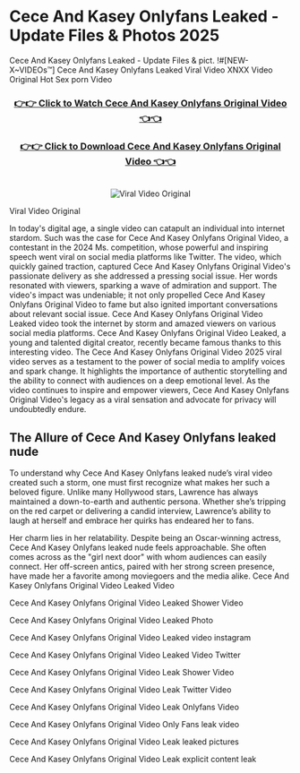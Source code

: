 # Cece And Kasey Onlyfans Leaked - Update Files & Photos 2025

Cece And Kasey Onlyfans Leaked - Update Files & pict. !#[NEW-X~VIDEOs™] Cece And Kasey Onlyfans Leaked Viral Video XNXX Video Original Hot Sex porn Video
<br>
<div align="center">
<h3><a href="https://links2leaks.com?utm_source=ceceandkasey&utm_medium=gitlong" rel="nofollow">👉👉 Click to Watch Cece And Kasey Onlyfans Original Video 👈👈</a></h3>
<h3><a href="https://links2leaks.com?utm_source=ceceandkasey&utm_medium=gitlong" rel="nofollow">👉👉 Click to Download Cece And Kasey Onlyfans Original Video 👈👈</a></h3>
<br>
<a href="https://links2leaks.com?utm_source=ceceandkasey&utm_medium=gitlong" rel="nofollow"><img src="https://i.ibb.co/Gkj2r4b/banner.png" alt="Viral Video Original" style="max-width: 100%; display: inline-block;" data-target="animated-image.originalImage"></a>
</div>

Viral Video Original

In today's digital age, a single video can catapult an individual into internet stardom. Such was the case for Cece And Kasey Onlyfans Original Video, a contestant in the 2024 Ms. competition, whose powerful and inspiring speech went viral on social media platforms like Twitter.
The video, which quickly gained traction, captured Cece And Kasey Onlyfans Original Video's passionate delivery as she addressed a pressing social issue. Her words resonated with viewers, sparking a wave of admiration and support. The video's impact was undeniable; it not only propelled Cece And Kasey Onlyfans Original Video to fame but also ignited important conversations about relevant social issue.
Cece And Kasey Onlyfans Original Video Leaked video took the internet by storm and amazed viewers on various social media platforms. Cece And Kasey Onlyfans Original Video Leaked, a young and talented digital creator, recently became famous thanks to this interesting video.
The Cece And Kasey Onlyfans Original Video 2025 viral video serves as a testament to the power of social media to amplify voices and spark change. It highlights the importance of authentic storytelling and the ability to connect with audiences on a deep emotional level. As the video continues to inspire and empower viewers, Cece And Kasey Onlyfans Original Video's legacy as a viral sensation and advocate for privacy will undoubtedly endure.

<h2>The Allure of Cece And Kasey Onlyfans leaked nude</h2>


To understand why Cece And Kasey Onlyfans leaked nude’s viral video created such a storm, one must first recognize what makes her such a beloved figure. Unlike many Hollywood stars, Lawrence has always maintained a down-to-earth and authentic persona. Whether she’s tripping on the red carpet or delivering a candid interview, Lawrence’s ability to laugh at herself and embrace her quirks has endeared her to fans.

Her charm lies in her relatability. Despite being an Oscar-winning actress, Cece And Kasey Onlyfans leaked nude feels approachable. She often comes across as the "girl next door" with whom audiences can easily connect. Her off-screen antics, paired with her strong screen presence, have made her a favorite among moviegoers and the media alike.
Cece And Kasey Onlyfans Original Video Leaked Video

Cece And Kasey Onlyfans Original Video Leaked Shower Video

Cece And Kasey Onlyfans Original Video Leaked Photo

Cece And Kasey Onlyfans Original Video Leaked video instagram

Cece And Kasey Onlyfans Original Video Leaked Video Twitter

Cece And Kasey Onlyfans Original Video Leak Shower Video

Cece And Kasey Onlyfans Original Video Leak Twitter Video

Cece And Kasey Onlyfans Original Video Leak Onlyfans Video

Cece And Kasey Onlyfans Original Video Only Fans leak video

Cece And Kasey Onlyfans Original Video Leak leaked pictures

Cece And Kasey Onlyfans Original Video Leak explicit content leak
